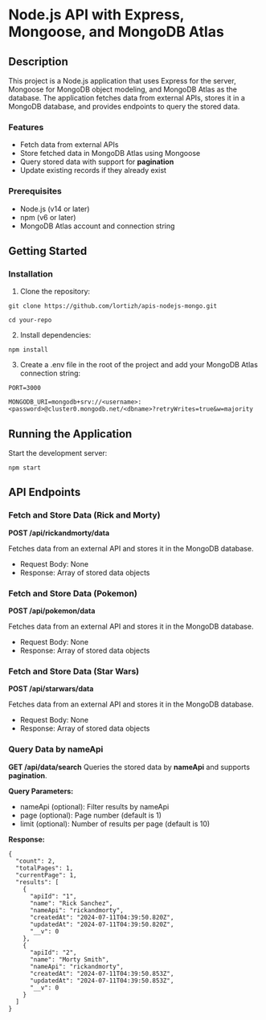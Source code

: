 # Node.js API with Express, Mongoose, and MongoDB Atlas
## Description
This project is a Node.js application that uses Express for the server, Mongoose for MongoDB object modeling, and MongoDB Atlas as the database. The application fetches data from external APIs, stores it in a MongoDB database, and provides endpoints to query the stored data.

### Features
- Fetch data from external APIs
- Store fetched data in MongoDB Atlas using Mongoose
- Query stored data with support for **pagination**
- Update existing records if they already exist

### Prerequisites
- Node.js (v14 or later)
- npm (v6 or later)
- MongoDB Atlas account and connection string

## Getting Started
### Installation
1. Clone the repository:

```git clone https://github.com/lortizh/apis-nodejs-mongo.git```

```cd your-repo```

2. Install dependencies:

```npm install```

3. Create a .env file in the root of the project and add your MongoDB Atlas connection string:

```PORT=3000```

```MONGODB_URI=mongodb+srv://<username>:<password>@cluster0.mongodb.net/<dbname>?retryWrites=true&w=majority```

## Running the Application
Start the development server:

```npm start```

## API Endpoints
### Fetch and Store Data (Rick and Morty)
**POST /api/rickandmorty/data**

Fetches data from an external API and stores it in the MongoDB database.

- Request Body: None
- Response: Array of stored data objects

### Fetch and Store Data (Pokemon)
**POST /api/pokemon/data**

Fetches data from an external API and stores it in the MongoDB database.

- Request Body: None
- Response: Array of stored data objects

### Fetch and Store Data (Star Wars)
**POST /api/starwars/data**

Fetches data from an external API and stores it in the MongoDB database.

- Request Body: None
- Response: Array of stored data objects

### Query Data by nameApi
**GET /api/data/search**
Queries the stored data by **nameApi** and supports **pagination**.

**Query Parameters:**
- nameApi (optional): Filter results by nameApi
- page (optional): Page number (default is 1)
- limit (optional): Number of results per page (default is 10)

**Response:**

```
{
  "count": 2,
  "totalPages": 1,
  "currentPage": 1,
  "results": [
    {
      "apiId": "1",
      "name": "Rick Sanchez",
      "nameApi": "rickandmorty",
      "createdAt": "2024-07-11T04:39:50.820Z",
      "updatedAt": "2024-07-11T04:39:50.820Z",
      "__v": 0
    },
    {
      "apiId": "2",
      "name": "Morty Smith",
      "nameApi": "rickandmorty",
      "createdAt": "2024-07-11T04:39:50.853Z",
      "updatedAt": "2024-07-11T04:39:50.853Z",
      "__v": 0
    }
  ]
}

```
